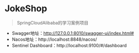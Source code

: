 
# JokeShop
> SpringCloudAlibaba的学习案例项目


- Swagger地址：http://127.0.0.1:8010/swagger-ui/index.html#
- Nacos地址：http://localhost:8848/nacos/
- Sentinel Dashboard：http://localhost:9100/#/dashboard
